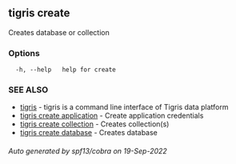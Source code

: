 ## tigris create

Creates database or collection

### Options

```
  -h, --help   help for create
```

### SEE ALSO

- [tigris](tigris.md) - tigris is a command line interface of Tigris data platform
- [tigris create application](tigris_create_application.md) - Create application credentials
- [tigris create collection](tigris_create_collection.md) - Creates collection(s)
- [tigris create database](tigris_create_database.md) - Creates database

###### Auto generated by spf13/cobra on 19-Sep-2022
